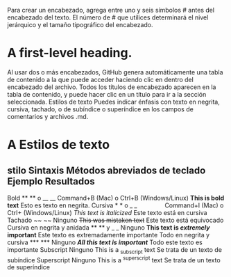 Para crear un encabezado, agrega entre uno y seis símbolos # antes del encabezado del texto. El número de # que utilices determinará el nivel jerárquico y el tamaño tipográfico del encabezado.
# A first-level heading.

Al usar dos o más encabezados, GitHub genera automáticamente una tabla de contenido a la que puede acceder haciendo clic en  dentro del encabezado del archivo. Todos los títulos de encabezado aparecen en la tabla de contenido, y puede hacer clic en un título para ir a la sección seleccionada.
Estilos de texto
Puedes indicar énfasis con texto en negrita, cursiva, tachado, o de subíndice o superíndice en los campos de comentarios y archivos .md.

# A Estilos de texto

##  stilo	Sintaxis	Métodos abreviados de teclado	Ejemplo	Resultados
Bold	** ** o __ __	Command+B (Mac) o Ctrl+B (Windows/Linux)	**This is bold text**	Esto es texto en negrita.
Cursiva	* * o _ _     	Command+I (Mac) o CtrI+ (Windows/Linux)	_This text is italicized_	Este texto está en cursiva
Tachado	~~ ~~	Ninguno	~~This was mistaken text~~	Este texto está equivocado
Cursiva en negrita y anidada	** ** y _ _	Ninguno	**This text is _extremely_ important**	Este texto es extremadamente importante
Todo en negrita y cursiva	*** ***	Ninguno	***All this text is important***	Todo este texto es importante
Subscript	<sub> </sub>	Ninguno	This is a <sub>subscript</sub> text	Se trata de un texto de subíndice
Superscript	<sup> </sup>	Ninguno	This is a <sup>superscript</sup> text	Se trata de un texto de superíndice






